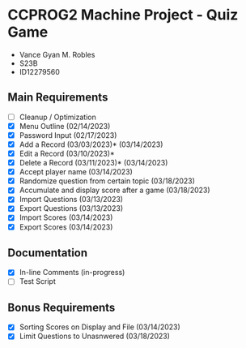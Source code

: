 # CCPROG2 Machine Project - Quiz Game
- Vance Gyan M. Robles
- S23B
- ID12279560

## Main Requirements
- [ ] Cleanup / Optimization
- [x] Menu Outline (02/14/2023)
- [x] Password Input (02/17/2023)
- [x] Add a Record (03/03/2023)* (03/14/2023)
- [x] Edit a Record (03/10/2023)*
- [x] Delete a Record (03/11/2023)* (03/14/2023)
- [x] Accept player name (03/14/2023)
- [x] Randomize question from certain topic (03/18/2023)
- [x] Accumulate and display score after a game (03/18/2023)
- [x] Import Questions (03/13/2023)
- [x] Export Questions (03/13/2023)
- [x] Import Scores (03/14/2023)
- [x] Export Scores (03/14/2023)

## Documentation
- [x] In-line Comments (in-progress)
- [ ] Test Script

## Bonus Requirements
- [x] Sorting Scores on Display and File (03/14/2023)
- [x] Limit Questions to Unasnwered (03/18/2023)

